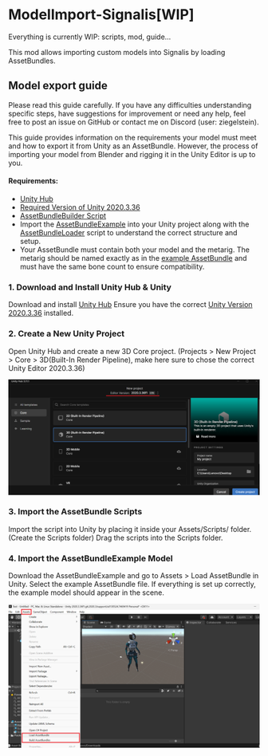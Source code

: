 # ModelImport-Signalis[WIP]
Everything is currently WIP: scripts, mod, guide...

This mod allows importing custom models into Signalis by loading AssetBundles.

## Model export guide
Please read this guide carefully. If you have any difficulties understanding specific steps, have suggestions for improvement or need any help, feel free to post an issue on GitHub or contact me on Discord (user: ziegelstein).

This guide provides information on the requirements your model must meet and how to export it from Unity as an AssetBundle. However, the process of importing your model from Blender and rigging it in the Unity Editor is up to you.

#### Requirements:
- [Unity Hub](https://docs.unity3d.com/hub/manual/InstallHub.html)
- [Required Version of Unity 2020.3.36](https://unity.com/releases/editor/whats-new/2020.3.36#release-notes)
- [AssetBundleBuilder Script](https://github.com/ZiegelsteinNBG/ModelImport-Signalis/tree/main/AssetBundle%20Scripts)
- Import the [AssetBundleExample](https://github.com/ZiegelsteinNBG/ModelImport-Signalis/tree/main/AssetBundleExample) into your Unity project along with the [AssetBundleLoader](https://github.com/ZiegelsteinNBG/ModelImport-Signalis/tree/main/AssetBundle%20Scripts) script to understand the correct structure and setup.
- Your AssetBundle must contain both your model and the metarig. The metarig should be named exactly as in the [example AssetBundle](https://github.com/ZiegelsteinNBG/ModelImport-Signalis/tree/main/AssetBundleExample) and must have the same bone count to ensure compatibility.
  
### 1. Download and Install Unity Hub & Unity
Download and install [Unity Hub](https://docs.unity3d.com/hub/manual/InstallHub.html)
Ensure you have the correct [Unity Version 2020.3.36](https://unity.com/releases/editor/whats-new/2020.3.36#release-notes) installed. 

### 2. Create a New Unity Project
Open Unity Hub and create a new 3D Core project. (Projects > New Project > Core > 3D(Built-In Render Pipeline), make here sure to chose the correct Unity Editor 2020.3.36)
<p align="center">
  <img align="center" src="img/CreateProject.png">
</p>

### 3. Import the AssetBundle Scripts
Import the script into Unity by placing it inside your Assets/Scripts/ folder. (Create the Scripts folder)
Drag the scripts into the Scripts folder.

### 4. Import the AssetBundleExample Model
Download the AssetBundleExample and go to Assets > Load AssetBundle in Unity. Select the example AssetBundle file.
If everything is set up correctly, the example model should appear in the scene.
<p align="center">
  <img align="center" src="img/ScriptAndImport.png">
</p>

